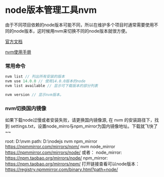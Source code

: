 # node版本管理工具nvm

由于不同项目依赖的node版本可能不同，所以在维护多个项目时通常需要使用不同的node版本，这时候用nvm来切换不同的node版本就很方便。

 <a href="https://github.com/nvm-sh/nvm/blob/master/README.md" target="_blank">官方文档</a>

 <a href="https://nvm.uihtm.com/" target="_blank">nvm使用手册</a>

### 常用命令

```js
nvm list // 列出所有安装的版本
nvm use 14.0.0 // 使用14.0.0版本的node
nvm list available // 显示可下载版本的部分列表

nvm version // 显示nvm版本。
```



### nvm切换国内镜像

如果下载node过慢或者安装失败，请更换国内镜像源, 在 nvm 的安装路径下，找到 settings.txt，设置node_mirro与npm_mirror为国内镜像地址。下载就飞快了~~

root: D:\nvm
path: D:\nodejs
nvm npm_mirror https://npmmirror.com/mirrors/npm/
nvm node_mirror https://npmmirror.com/mirrors/node/
或者：
node_mirror: https://npm.taobao.org/mirrors/node/
npm_mirror: https://npm.taobao.org/mirrors/npm/
打开链接查看可以node版本：https://registry.npmmirror.com/binary.html?path=node/
